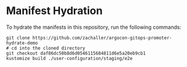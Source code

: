 # Manifest Hydration

To hydrate the manifests in this repository, run the following commands:

```shell
git clone https://github.com/zachaller/argocon-gitops-promoter-hydrate-demo
# cd into the cloned directory
git checkout daf86dc50b8d6d0546115684811d6e5a20eb9cb1
kustomize build ./user-configuration/staging/e2e
```
